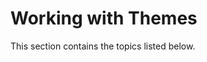 <!-- loioaa4b233eb1da4f30ae6d888424a92de5 -->

# Working with Themes

This section contains the topics listed below.


